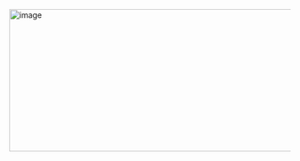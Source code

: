 <img width="512" height="256" alt="image" src="https://github.com/user-attachments/assets/804cd3ec-480c-48db-b553-8de51f097f4e" />
